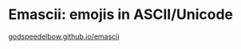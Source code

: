 # Emascii: emojis in ASCII/Unicode

[godspeedelbow.github.io/emascii](https://godspeedelbow.github.io/emascii)
